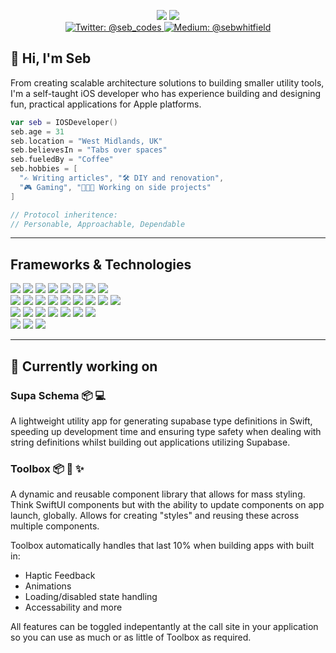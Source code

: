 <p align="center">
    <img src="https://img.shields.io/badge/UIKit-SwiftUI-2368a1.svg" />
    <img src="https://img.shields.io/badge/Cocoapods-Swift_Package_Manager-a15e23.svg" />
    <br>
    <a href="https://x.com/seb_codes">
        <img src="https://img.shields.io/badge/Twitter-@seb__codes-212124.svg" alt="Twitter: @seb_codes" />
    </a>
    <a href="https://medium.com/@sebwhitfield">
        <img src="https://img.shields.io/badge/Medium-@sebwhitfield-212124.svg" alt="Medium: @sebwhitfield" />
    </a>
</p>

## 👋 Hi, I'm Seb

From creating scalable architecture solutions to building smaller utility tools, I'm a self-taught iOS developer who has experience building and designing fun, practical applications for Apple platforms.

```Swift
var seb = IOSDeveloper()
seb.age = 31
seb.location = "West Midlands, UK"
seb.believesIn = "Tabs over spaces"
seb.fueledBy = "Coffee"
seb.hobbies = [
  "✍️ Writing articles", "🛠️ DIY and renovation",
  "🎮 Gaming", "👨🏼‍💻 Working on side projects"
]

// Protocol inheritence:
// Personable, Approachable, Dependable
```
---
## Frameworks & Technologies
<p align="left">
  <img src="https://img.shields.io/badge/Xcode-2368a1.svg" />
  <img src="https://img.shields.io/badge/UIKit-2368a1.svg" />
  <img src="https://img.shields.io/badge/Cocoapods-2368a1.svg" />
  <img src="https://img.shields.io/badge/Storyboard-2368a1.svg" />
  <img src="https://img.shields.io/badge/Programmatic_Layout-2368a1.svg" />
    <img src="https://img.shields.io/badge/AutoLayout-2368a1.svg" />
  <img src="https://img.shields.io/badge/Push_Notifications-2368a1.svg" />
  <img src="https://img.shields.io/badge/Local_Authentication-2368a1.svg" />
  <br>
  <img src="https://img.shields.io/badge/CoreData-2368a1.svg" />
  <img src="https://img.shields.io/badge/CloudKit-a12368.svg" />
  <img src="https://img.shields.io/badge/AVKit-a12368.svg" />
  <img src="https://img.shields.io/badge/AVFoundation-a12368.svg" />
  <img src="https://img.shields.io/badge/CoreLocation-a12368.svg" />
  <img src="https://img.shields.io/badge/Keychain-a12368.svg" />
  <img src="https://img.shields.io/badge/SwiftUI-a12368.svg" />
  <img src="https://img.shields.io/badge/MapKit-a12368.svg" />
  <img src="https://img.shields.io/badge/CoreHaptics-a12368.svg" />
  <br>
  <img src="https://img.shields.io/badge/Custom_Swift_Packages-a15e23.svg" />
  <img src="https://img.shields.io/badge/Apollo_GraphQL-a15e23.svg" />
  <img src="https://img.shields.io/badge/GoogleMaps_SDK-a15e23.svg" />
  <img src="https://img.shields.io/badge/What3Words-a15e23.svg" />
  <img src="https://img.shields.io/badge/Lottie-a15e23.svg" />
  <img src="https://img.shields.io/badge/SQLLite-a15e23.svg" />
  <img src="https://img.shields.io/badge/Firebase_Notifications-a15e23.svg" />
  <br>
  <img src="https://img.shields.io/badge/Version_Control-Git-212124.svg" />
  <img src="https://img.shields.io/badge/Source_Tree-212124.svg" />
  <img src="https://img.shields.io/badge/Building_for:-iOS,_MacOS_and_iPadOS-212124.svg" />
</p>

---

## 🔨 Currently working on

### Supa Schema  📦 💻
A lightweight utility app for generating supabase type definitions in Swift, speeding up development time and ensuring type safety
when dealing with string definitions whilst building out applications utilizing Supabase.

### Toolbox  📦 📱 ✨
A dynamic and reusable component library that allows for mass styling. Think SwiftUI components but with the ability to update components
on app launch, globally. Allows for creating "styles" and reusing these across multiple components.

Toolbox automatically handles that last 10% when building apps with built in:
  - Haptic Feedback
  - Animations
  - Loading/disabled state handling
  - Accessability and more

All features can be toggled indepentantly at the call site in your application so you can use as much or as little of Toolbox as required.
